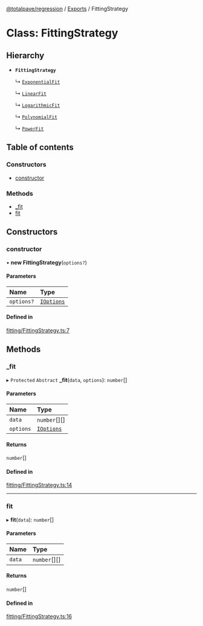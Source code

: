 [@totalpave/regression](../README.md) / [Exports](../modules.md) / FittingStrategy

# Class: FittingStrategy

## Hierarchy

- **`FittingStrategy`**

  ↳ [`ExponentialFit`](ExponentialFit.md)

  ↳ [`LinearFit`](LinearFit.md)

  ↳ [`LogarithmicFit`](LogarithmicFit.md)

  ↳ [`PolynomialFit`](PolynomialFit.md)

  ↳ [`PowerFit`](PowerFit.md)

## Table of contents

### Constructors

- [constructor](FittingStrategy.md#constructor)

### Methods

- [\_fit](FittingStrategy.md#_fit)
- [fit](FittingStrategy.md#fit)

## Constructors

### constructor

• **new FittingStrategy**(`options?`)

#### Parameters

| Name | Type |
| :------ | :------ |
| `options?` | [`IOptions`](../interfaces/IOptions.md) |

#### Defined in

[fitting/FittingStrategy.ts:7](https://github.com/totalpave/regression-js/blob/6c639d5/src/fitting/FittingStrategy.ts#L7)

## Methods

### \_fit

▸ `Protected` `Abstract` **_fit**(`data`, `options`): `number`[]

#### Parameters

| Name | Type |
| :------ | :------ |
| `data` | `number`[][] |
| `options` | [`IOptions`](../interfaces/IOptions.md) |

#### Returns

`number`[]

#### Defined in

[fitting/FittingStrategy.ts:14](https://github.com/totalpave/regression-js/blob/6c639d5/src/fitting/FittingStrategy.ts#L14)

___

### fit

▸ **fit**(`data`): `number`[]

#### Parameters

| Name | Type |
| :------ | :------ |
| `data` | `number`[][] |

#### Returns

`number`[]

#### Defined in

[fitting/FittingStrategy.ts:16](https://github.com/totalpave/regression-js/blob/6c639d5/src/fitting/FittingStrategy.ts#L16)

